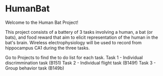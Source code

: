 # HumanBat

Welcome to the Human Bat Project! 

This project consists of a battery of 3 tasks involving a human, a bat (or bats), and food reward that aim to elicit representation of the human in the bat's brain. Wireless electrophysiology will be used to record from hippocampus CA1 during the three tasks.  

Go to Projects to find the to do list for each task.
Task 1 - Individual discrimmination task (B151)
Task 2 - Individual flight task (B149f)
Task 3 - Group behavior task (B149b)


